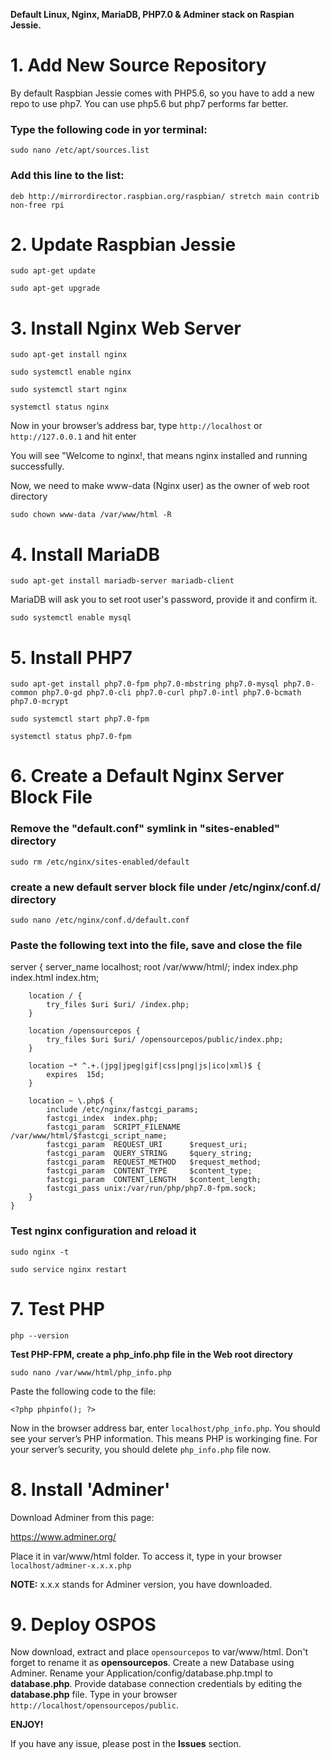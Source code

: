 **Default Linux, Nginx, MariaDB, PHP7.0 & Adminer stack on Raspian Jessie.**

# 1. Add New Source Repository 

By default Raspbian Jessie comes with PHP5.6, so you have to add a new repo to use php7. 
You can use php5.6 but php7 performs far better.

### Type the following code in yor terminal:

`sudo nano /etc/apt/sources.list`

### Add this line to the list:

`deb http://mirrordirector.raspbian.org/raspbian/ stretch main contrib non-free rpi`

# 2. Update Raspbian Jessie

`sudo apt-get update`

`sudo apt-get upgrade`

# 3. Install Nginx Web Server

`sudo apt-get install nginx`

`sudo systemctl enable nginx`

`sudo systemctl start nginx`

`systemctl status nginx`

Now in your browser’s address bar, type `http://localhost` or `http://127.0.0.1` and hit enter

You will see "Welcome to nginx!, that means nginx installed and running successfully.

Now, we need to make www-data (Nginx user) as the owner of web root directory

`sudo chown www-data /var/www/html -R`

# 4. Install MariaDB

`sudo apt-get install mariadb-server mariadb-client`

MariaDB will ask you to set root user's password, provide it and confirm it.

`sudo systemctl enable mysql`


# 5. Install PHP7

`sudo apt-get install php7.0-fpm php7.0-mbstring php7.0-mysql php7.0-common php7.0-gd php7.0-cli php7.0-curl php7.0-intl php7.0-bcmath php7.0-mcrypt`

`sudo systemctl start php7.0-fpm`

`systemctl status php7.0-fpm`

# 6. Create a Default Nginx Server Block File

### Remove the "default.conf" symlink in "sites-enabled" directory

`sudo rm /etc/nginx/sites-enabled/default`

### create a new default server block file under /etc/nginx/conf.d/ directory

`sudo nano /etc/nginx/conf.d/default.conf`

### Paste the following text into the file, save and close the file


server {
		server_name localhost;
		root /var/www/html/;
		index index.php index.html index.htm;

		location / {
			try_files $uri $uri/ /index.php;
		}
    
		location /opensourcepos {
			try_files $uri $uri/ /opensourcepos/public/index.php;
		}
	
		location ~* ^.+.(jpg|jpeg|gif|css|png|js|ico|xml)$ {
			expires  15d;
		}

		location ~ \.php$ {
			include /etc/nginx/fastcgi_params;
			fastcgi_index  index.php;
			fastcgi_param  SCRIPT_FILENAME  /var/www/html/$fastcgi_script_name;
			fastcgi_param  REQUEST_URI      $request_uri;
			fastcgi_param  QUERY_STRING     $query_string;
			fastcgi_param  REQUEST_METHOD   $request_method;
			fastcgi_param  CONTENT_TYPE     $content_type;
			fastcgi_param  CONTENT_LENGTH   $content_length;
			fastcgi_pass unix:/var/run/php/php7.0-fpm.sock;
		}
	}



### Test nginx configuration and reload it

`sudo nginx -t`

`sudo service nginx restart`


# 7. Test PHP

`php --version`

**Test PHP-FPM, create a php_info.php file in the Web root directory**

`sudo nano /var/www/html/php_info.php`

Paste the following code to the file:

`<?php phpinfo(); ?>`

Now in the browser address bar, enter `localhost/php_info.php`. You should see your server’s PHP information. This means PHP is workinging fine. For your server’s security, you should delete `php_info.php` file now.


# 8. Install 'Adminer'

Download Adminer from this page:

https://www.adminer.org/

Place it in var/www/html folder. To access it, type in your browser `localhost/adminer-x.x.x.php`

**NOTE:** x.x.x stands for Adminer version, you have downloaded.


# 9. Deploy OSPOS

Now download, extract and place `opensourcepos` to var/www/html. 
Don't forget to rename it as **opensourcepos**.
Create a new Database using Adminer.
Rename your Application/config/database.php.tmpl to **database.php**.
Provide database connection credentials by editing the **database.php** file.
Type in your browser `http://localhost/opensourcepos/public`.


**ENJOY!**

If you have any issue, please post in the **Issues** section.




